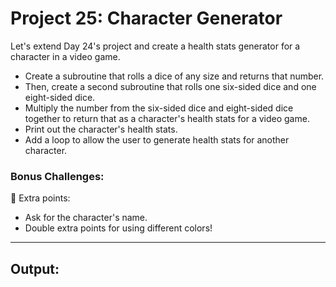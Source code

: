 # Project 25: Character Generator

Let's extend Day 24's project and create a health stats generator for a character in a video game.

- Create a subroutine that rolls a dice of any size and returns that number.
- Then, create a second subroutine that rolls one six-sided dice and one eight-sided dice.
- Multiply the number from the six-sided dice and eight-sided dice together to return that as a character's health stats for a video game.
- Print out the character's health stats.
- Add a loop to allow the user to generate health stats for another character.

### Bonus Challenges:

🥳 Extra points:
- Ask for the character's name.
- Double extra points for using different colors!

---

## Output:

